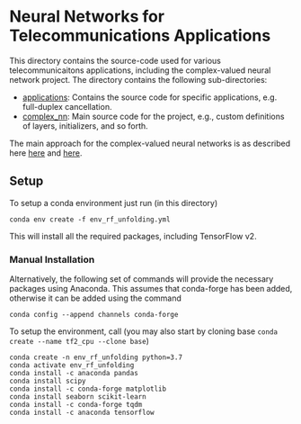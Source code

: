 # Neural Networks for Telecommunications Applications

This directory contains the source-code used for various telecommunicaitons applications, including the complex-valued neural network project.
The directory contains the following sub-directories:

* [applications](./applications): Contains the source code for specific applications, e.g. full-duplex cancellation.
* [complex_nn](./complex_nn): Main source code for the project, e.g., custom definitions of layers, initializers, and so forth.

The main approach for the complex-valued neural networks is as described here [here](http://deeplearning.net/software/theano_versions/dev/proposals/complex_gradient.html) and [here](https://arxiv.org/abs/1005.5170).

## Setup

To setup a conda environment just run (in this directory)

```
conda env create -f env_rf_unfolding.yml
```

This will install all the required packages, including TensorFlow v2.

### Manual Installation

Alternatively, the following set of commands will provide the necessary packages using Anaconda.
This assumes that conda-forge has been added, otherwise it can be added using the command

```
conda config --append channels conda-forge
```

To setup the environment, call (you may also start by cloning base `conda create --name tf2_cpu --clone base`)

```
conda create -n env_rf_unfolding python=3.7
conda activate env_rf_unfolding
conda install -c anaconda pandas
conda install scipy
conda install -c conda-forge matplotlib
conda install seaborn scikit-learn
conda install -c conda-forge tqdm
conda install -c anaconda tensorflow
```
